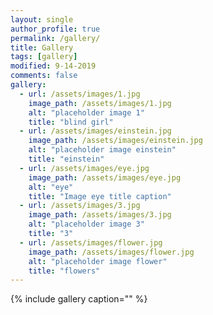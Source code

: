 ```yaml
---
layout: single
author_profile: true
permalink: /gallery/
title: Gallery
tags: [gallery]
modified: 9-14-2019
comments: false
gallery:
  - url: /assets/images/1.jpg
    image_path: /assets/images/1.jpg
    alt: "placeholder image 1"
    title: "blind girl"
  - url: /assets/images/einstein.jpg
    image_path: /assets/images/einstein.jpg
    alt: "placeholder image einstein"
    title: "einstein" 
  - url: /assets/images/eye.jpg
    image_path: /assets/images/eye.jpg
    alt: "eye"
    title: "Image eye title caption"
  - url: /assets/images/3.jpg
    image_path: /assets/images/3.jpg
    alt: "placeholder image 3"
    title: "3" 
  - url: /assets/images/flower.jpg
    image_path: /assets/images/flower.jpg
    alt: "placeholder image flower"
    title: "flowers"    
---
```


{% include gallery caption="" %}

